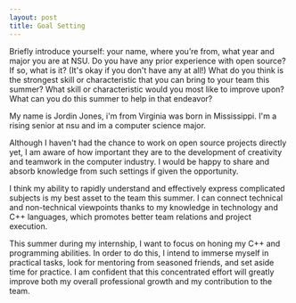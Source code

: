 ```yaml
---
layout: post
title: Goal Setting
---
```

Briefly introduce yourself: your name, where you’re from, what year and major you are at NSU.
Do you have any prior experience with open source? If so, what is it? (It's okay if you don't have any at all!)
What do you think is the strongest skill or characteristic that you can bring to your team this summer?
What skill or characteristic would you most like to improve upon? What can you do this summer to help in that endeavor?

My name is Jordin Jones, i'm from Virginia was born in Mississippi. I'm a rising senior at nsu and im a computer science major.

Although I haven't had the chance to work on open source projects directly yet, I am aware of how important they are to the development of creativity
and teamwork in the computer industry. I would be happy to share and absorb knowledge from such settings if given the opportunity.

I think my ability to rapidly understand and effectively express complicated subjects is my best asset to the team this summer. I can connect technical and non-technical viewpoints thanks to my knowledge in technology and C++ languages, which promotes better team relations and project execution.

This summer during my internship, I want to focus on honing my C++ and programming abilities. In order to do this, I intend to immerse myself in practical tasks, look for mentoring from seasoned friends, and set aside time for practice. I am confident that this concentrated effort will greatly improve both my overall professional growth and my contribution to the team.








